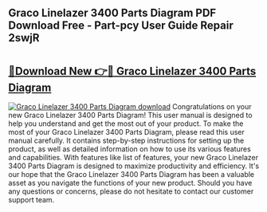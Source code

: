 ## Graco Linelazer 3400 Parts Diagram PDF Download Free - Part-pcy User Guide Repair 2swjR

# <h2><a href="http://dfimeeh.blite.top/?on=Graco+Linelazer+3400+Parts+Diagram">🔗Download New 👉🔴 Graco Linelazer 3400 Parts Diagram</a></h2>

[![Graco Linelazer 3400 Parts Diagram download](https://i.imgur.com/lujVjoI.png)](http://dfimeeh.blite.top/?on=Graco+Linelazer+3400+Parts+Diagram)
Congratulations on your new Graco Linelazer 3400 Parts Diagram! This user manual is designed to help you understand and get the most out of your product. To make the most of your Graco Linelazer 3400 Parts Diagram, please read this user manual carefully. It contains step-by-step instructions for setting up the product, as well as detailed information on how to use its various features and capabilities. With features like list of features, your new Graco Linelazer 3400 Parts Diagram is designed to maximize productivity and efficiency. It's our hope that the Graco Linelazer 3400 Parts Diagram has been a valuable asset as you navigate the functions of your new product. Should you have any questions or concerns, please do not hesitate to contact our customer support team.

